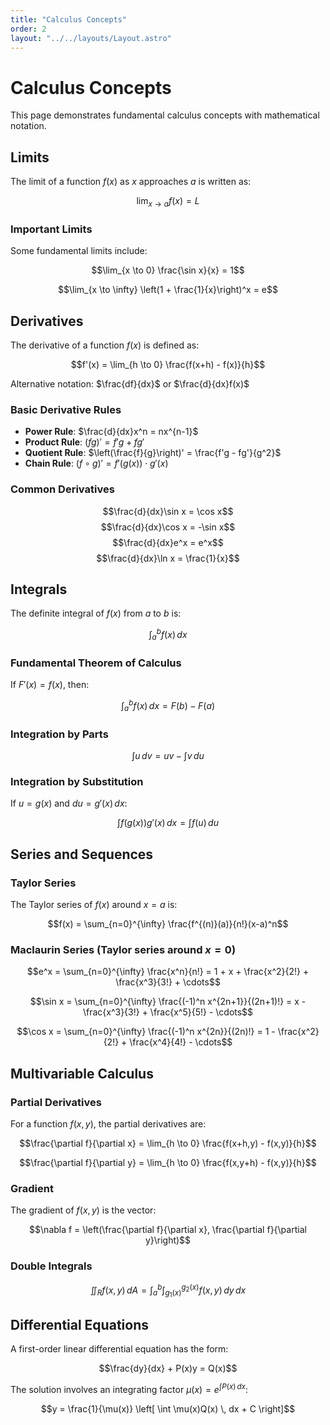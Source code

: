 ```yaml
---
title: "Calculus Concepts"
order: 2
layout: "../../layouts/Layout.astro"
---
```


# Calculus Concepts

This page demonstrates fundamental calculus concepts with mathematical notation.

## Limits

The limit of a function $f(x)$ as $x$ approaches $a$ is written as:

$$\lim_{x \to a} f(x) = L$$

### Important Limits

Some fundamental limits include:

$$\lim_{x \to 0} \frac{\sin x}{x} = 1$$

$$\lim_{x \to \infty} \left(1 + \frac{1}{x}\right)^x = e$$

## Derivatives

The derivative of a function $f(x)$ is defined as:

$$f'(x) = \lim_{h \to 0} \frac{f(x+h) - f(x)}{h}$$

Alternative notation: $\frac{df}{dx}$ or $\frac{d}{dx}f(x)$

### Basic Derivative Rules

- **Power Rule**: $\frac{d}{dx}x^n = nx^{n-1}$
- **Product Rule**: $(fg)' = f'g + fg'$
- **Quotient Rule**: $\left(\frac{f}{g}\right)' = \frac{f'g - fg'}{g^2}$
- **Chain Rule**: $(f \circ g)' = f'(g(x)) \cdot g'(x)$

### Common Derivatives

$$\frac{d}{dx}\sin x = \cos x$$
$$\frac{d}{dx}\cos x = -\sin x$$
$$\frac{d}{dx}e^x = e^x$$
$$\frac{d}{dx}\ln x = \frac{1}{x}$$

## Integrals

The definite integral of $f(x)$ from $a$ to $b$ is:

$$\int_a^b f(x) \, dx$$

### Fundamental Theorem of Calculus

If $F'(x) = f(x)$, then:

$$\int_a^b f(x) \, dx = F(b) - F(a)$$

### Integration by Parts

$$\int u \, dv = uv - \int v \, du$$

### Integration by Substitution

If $u = g(x)$ and $du = g'(x) \, dx$:

$$\int f(g(x))g'(x) \, dx = \int f(u) \, du$$

## Series and Sequences

### Taylor Series

The Taylor series of $f(x)$ around $x = a$ is:

$$f(x) = \sum_{n=0}^{\infty} \frac{f^{(n)}(a)}{n!}(x-a)^n$$

### Maclaurin Series (Taylor series around $x = 0$)

$$e^x = \sum_{n=0}^{\infty} \frac{x^n}{n!} = 1 + x + \frac{x^2}{2!} + \frac{x^3}{3!} + \cdots$$

$$\sin x = \sum_{n=0}^{\infty} \frac{(-1)^n x^{2n+1}}{(2n+1)!} = x - \frac{x^3}{3!} + \frac{x^5}{5!} - \cdots$$

$$\cos x = \sum_{n=0}^{\infty} \frac{(-1)^n x^{2n}}{(2n)!} = 1 - \frac{x^2}{2!} + \frac{x^4}{4!} - \cdots$$

## Multivariable Calculus

### Partial Derivatives

For a function $f(x,y)$, the partial derivatives are:

$$\frac{\partial f}{\partial x} = \lim_{h \to 0} \frac{f(x+h,y) - f(x,y)}{h}$$

$$\frac{\partial f}{\partial y} = \lim_{h \to 0} \frac{f(x,y+h) - f(x,y)}{h}$$

### Gradient

The gradient of $f(x,y)$ is the vector:

$$\nabla f = \left(\frac{\partial f}{\partial x}, \frac{\partial f}{\partial y}\right)$$

### Double Integrals

$$\iint_R f(x,y) \, dA = \int_a^b \int_{g_1(x)}^{g_2(x)} f(x,y) \, dy \, dx$$

## Differential Equations

A first-order linear differential equation has the form:

$$\frac{dy}{dx} + P(x)y = Q(x)$$

The solution involves an integrating factor $\mu(x) = e^{\int P(x) \, dx}$:

$$y = \frac{1}{\mu(x)} \left[ \int \mu(x)Q(x) \, dx + C \right]$$